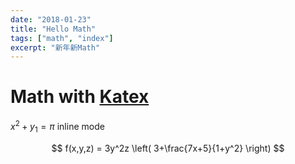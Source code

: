 ```yaml
---
date: "2018-01-23"
title: "Hello Math"
tags: ["math", "index"]
excerpt: "新年新Math"
---
```


# Math with [Katex](https://katex.org/docs/supported.html)

$x^2 + y_1 = \pi$ inline mode

$$
f(x,y,z) = 3y^2z \left( 3+\frac{7x+5}{1+y^2} \right)
$$
